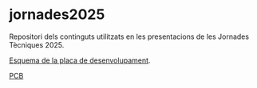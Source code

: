 # jornades2025
Repositori dels continguts utilitzats en les presentacions de les Jornades Tècniques 2025.

[Esquema de la placa de desenvolupament](/Schematic_nodeMCU-2024.png).


[PCB](/pcb_nodeMCU-2024.png)
